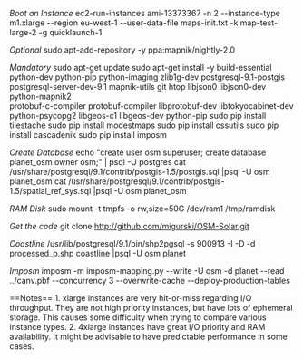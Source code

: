 *Boot an Instance*
	ec2-run-instances ami-13373367 -n 2 --instance-type m1.xlarge --region eu-west-1 --user-data-file maps-init.txt -k map-test-large-2 -g quicklaunch-1

*Optional*
	sudo apt-add-repository -y ppa:mapnik/nightly-2.0

*Mandatory*
	sudo apt-get update
	sudo apt-get install -y build-essential python-dev python-pip python-imaging zlib1g-dev postgresql-9.1-postgis \
	postgresql-server-dev-9.1 mapnik-utils git htop libjson0 libjson0-dev python-mapnik2 \
	protobuf-c-compiler protobuf-compiler libprotobuf-dev libtokyocabinet-dev python-psycopg2 libgeos-c1 libgeos-dev python-pip
	sudo pip install tilestache
	sudo pip install modestmaps
	sudo pip install cssutils
	sudo pip install cascadenik
	sudo pip install imposm

*Create Database*
 	echo "create user osm superuser; create database planet_osm owner osm;" | psql -U postgres
	cat /usr/share/postgresql/9.1/contrib/postgis-1.5/postgis.sql |psql -U osm planet_osm
	cat /usr/share/postgresql/9.1/contrib/postgis-1.5/spatial_ref_sys.sql |psql -U osm planet_osm

*RAM Disk*
	sudo mount -t tmpfs -o rw,size=50G /dev/ram1 /tmp/ramdisk

*Get the code* 
	git clone http://github.com/migurski/OSM-Solar.git

*Coastline*
	/usr/lib/postgresql/9.1/bin/shp2pgsql -s 900913 -I -D -d processed_p.shp coastline |psql -U osm planet

*Imposm*
	imposm -m imposm-mapping.py --write -U osm -d planet --read ../canv.pbf --concurrency 3 --overwrite-cache --deploy-production-tables

==Notes==
	1. xlarge instances are very hit-or-miss regarding I/O throughput. They are not high priority instances, but have lots of ephemeral storage. This causes
	   some difficulty when trying to compare various instance types.
	2. 4xlarge instances have great I/O priority and RAM availability. It might be advisable to have predictable performance in some cases.
